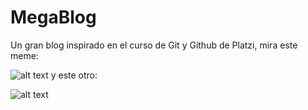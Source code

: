 # MegaBlog
Un gran blog inspirado en el curso de Git y Github de Platzi, mira este meme:

![alt text](https://static.platzi.com/media/user_upload/pull_push-900f38af-6a0f-43cf-86f6-4b1f7ce4ab9d.jpg)
y este otro:

![alt text](https://pbs.twimg.com/media/DXxoQwLUQAALek2.jpg)
